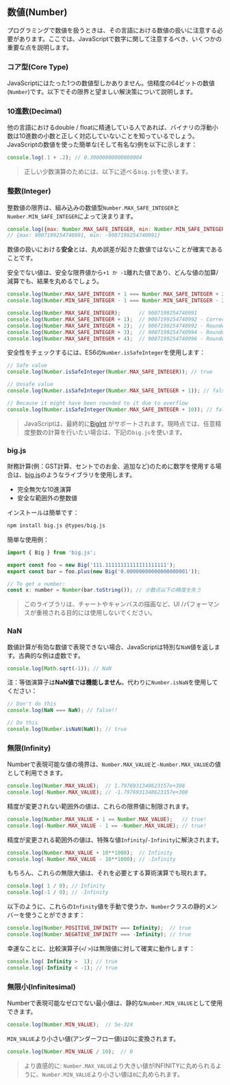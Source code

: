 ## 数値(Number)
プログラミングで数値を扱うときは、その言語における数値の扱いに注意する必要があります。ここでは、JavaScriptで数字に関して注意するべき、いくつかの重要な点を説明します。

### コア型(Core Type)
JavaScriptにはたった1つの数値型しかありません。倍精度の64ビットの数値(`Number`)です。以下でその限界と望ましい解決策について説明します。

### 10進数(Decimal)
他の言語におけるdouble / floatに精通している人であれば、バイナリの浮動小数は10進数の小数と正しく対応していないことを知っているでしょう。 JavaScriptの数値を使った簡単な(そして有名な)例を以下に示します：

```js
console.log(.1 + .2); // 0.30000000000000004
```

> 正しい少数演算のためには、以下に述べる`big.js`を使います。

### 整数(Integer)
整数値の限界は、組み込みの数値型`Number.MAX_SAFE_INTEGER`と`Number.MIN_SAFE_INTEGER`によって決まります。

```js
console.log({max: Number.MAX_SAFE_INTEGER, min: Number.MIN_SAFE_INTEGER});
// {max: 9007199254740991, min: -9007199254740991}
```

数値の扱いにおける**安全**とは、丸め誤差が起きた数値ではないことが確実であることです。

安全でない値は、安全な限界値から`+1 か -1`離れた値であり、どんな値の加算/減算でも、結果を丸めるでしょう。

```js
console.log(Number.MAX_SAFE_INTEGER + 1 === Number.MAX_SAFE_INTEGER + 2); // true!
console.log(Number.MIN_SAFE_INTEGER - 1 === Number.MIN_SAFE_INTEGER - 2); // true!

console.log(Number.MAX_SAFE_INTEGER);      // 9007199254740991
console.log(Number.MAX_SAFE_INTEGER + 1);  // 9007199254740992 - Correct
console.log(Number.MAX_SAFE_INTEGER + 2);  // 9007199254740992 - Rounded!
console.log(Number.MAX_SAFE_INTEGER + 3);  // 9007199254740994 - Rounded - correct by luck
console.log(Number.MAX_SAFE_INTEGER + 4);  // 9007199254740996 - Rounded!
```

安全性をチェックするには、ES6の`Number.isSafeInteger`を使用します：

```js
// Safe value
console.log(Number.isSafeInteger(Number.MAX_SAFE_INTEGER)); // true

// Unsafe value
console.log(Number.isSafeInteger(Number.MAX_SAFE_INTEGER + 1)); // false

// Because it might have been rounded to it due to overflow
console.log(Number.isSafeInteger(Number.MAX_SAFE_INTEGER + 10)); // false
```

> JavaScriptは、最終的に[BigInt](https://developers.google.com/web/updates/2018/05/bigint) がサポートされます。現時点では、任意精度整数の計算を行いたい場合は、下記の`big.js`を使います。

### big.js
財務計算(例：GST計算、セントでのお金、追加など)のために数学を使用する場合は、[big.js](https://github.com/MikeMcl/big.js/)のようなライブラリを使用します。
* 完全無欠な10進演算
* 安全な範囲外の整数値

インストールは簡単です：
```bash
npm install big.js @types/big.js
```

簡単な使用例：

```js
import { Big } from 'big.js';

export const foo = new Big('111.11111111111111111111');
export const bar = foo.plus(new Big('0.00000000000000000001'));

// To get a number:
const x: number = Number(bar.toString()); // 少数点以下の精度を失う
```

> このライブラリは、チャートやキャンバスの描画など、UI /パフォーマンスが重視される目的には使用しないでください。

### NaN
数値計算が有効な数値で表現できない場合、JavaScriptは特別な`NaN`値を返します。古典的な例は虚数です。

```js
console.log(Math.sqrt(-1)); // NaN
```

注：等価演算子は**NaN値では機能しません**。代わりに`Number.isNaN`を使用してください：

```js
// Don't do this
console.log(NaN === NaN); // false!!

// Do this
console.log(Number.isNaN(NaN)); // true
```

### 無限(Infinity)
Numberで表現可能な値の境界は、`Number.MAX_VALUE`と`-Number.MAX_VALUE`の値として利用できます。

```js
console.log(Number.MAX_VALUE);  // 1.7976931348623157e+308
console.log(-Number.MAX_VALUE); // -1.7976931348623157e+308
```

精度が変更されない範囲外の値は、これらの限界値に制限されます。

```js
console.log(Number.MAX_VALUE + 1 == Number.MAX_VALUE);   // true!
console.log(-Number.MAX_VALUE - 1 == -Number.MAX_VALUE); // true!
```

精度が変更される範囲外の値は、特殊な値`Infinity`/`-Infinity`に解決されます。

```js
console.log(Number.MAX_VALUE + 10**1000);  // Infinity
console.log(-Number.MAX_VALUE - 10**1000); // -Infinity
```

もちろん、これらの無限大値は、それを必要とする算術演算でも現れます。

```js
console.log( 1 / 0); // Infinity
console.log(-1 / 0); // -Infinity
```

以下のように、これらの`Infinity`値を手動で使うか、`Number`クラスの静的メンバーを使うことができます：

```js
console.log(Number.POSITIVE_INFINITY === Infinity);  // true
console.log(Number.NEGATIVE_INFINITY === -Infinity); // true
```

幸運なことに、比較演算子(`<`/ `>`)は無限値に対して確実に動作します：

```js
console.log( Infinity >  1); // true
console.log(-Infinity < -1); // true
```

### 無限小(Infinitesimal)

Numberで表現可能なゼロでない最小値は、静的な`Number.MIN_VALUE`として使用できます。

```js
console.log(Number.MIN_VALUE);  // 5e-324
```

`MIN_VALUE`より小さい値(アンダーフロー値)は0に変換されます。

```js
console.log(Number.MIN_VALUE / 10);  // 0
```

> より直感的に: `Number.MAX_VALUE`より大きい値がINFINITYに丸められるように、`Number.MIN_VALUE`より小さい値は`0`に丸められます。
